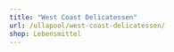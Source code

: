 ```yaml
---
title: "West Coast Delicatessen"
url: /ullapool/west-coast-delicatessen/
shop: Lebensmittel
---
```

